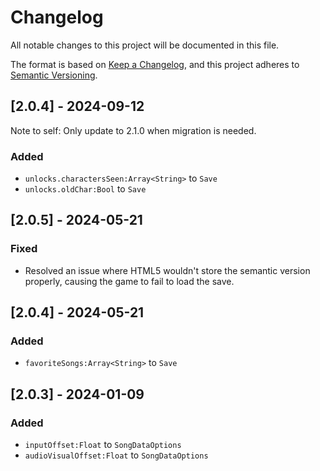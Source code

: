 # Changelog

All notable changes to this project will be documented in this file.

The format is based on [Keep a Changelog](https://keepachangelog.com/en/1.0.0/),
and this project adheres to
[Semantic Versioning](https://semver.org/spec/v2.0.0.html).

## [2.0.4] - 2024-09-12

Note to self: Only update to 2.1.0 when migration is needed.

### Added

- `unlocks.charactersSeen:Array<String>` to `Save`
- `unlocks.oldChar:Bool` to `Save`

## [2.0.5] - 2024-05-21

### Fixed

- Resolved an issue where HTML5 wouldn't store the semantic version properly,
  causing the game to fail to load the save.

## [2.0.4] - 2024-05-21

### Added

- `favoriteSongs:Array<String>` to `Save`

## [2.0.3] - 2024-01-09

### Added

- `inputOffset:Float` to `SongDataOptions`
- `audioVisualOffset:Float` to `SongDataOptions`

